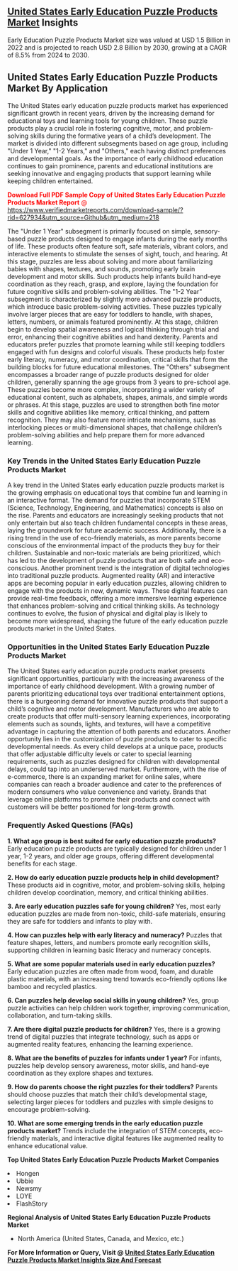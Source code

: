 <h2><a href="https://www.verifiedmarketreports.com/download-sample/?rid=627934&amp;utm_source=Github&amp;utm_medium=218" target="_blank">United States Early Education Puzzle Products Market</a> Insights</h2><p>Early Education Puzzle Products Market size was valued at USD 1.5 Billion in 2022 and is projected to reach USD 2.8 Billion by 2030, growing at a CAGR of 8.5% from 2024 to 2030.</p><p><div> <h2>United States Early Education Puzzle Products Market By Application</h2> The United States early education puzzle products market has experienced significant growth in recent years, driven by the increasing demand for educational toys and learning tools for young children. These puzzle products play a crucial role in fostering cognitive, motor, and problem-solving skills during the formative years of a child’s development. The market is divided into different subsegments based on age group, including "Under 1 Year," "1-2 Years," and "Others," each having distinct preferences and developmental goals. As the importance of early childhood education continues to gain prominence, parents and educational institutions are seeking innovative and engaging products that support learning while keeping children entertained. <p><p><span class=""><span style="color: #ff0000;"><strong>Download Full PDF Sample Copy of United States Early Education Puzzle Products Market Report</strong> @ </span><a href="https://www.verifiedmarketreports.com/download-sample/?rid=627934&amp;utm_source=Github&amp;utm_medium=218" target="_blank">https://www.verifiedmarketreports.com/download-sample/?rid=627934&amp;utm_source=Github&amp;utm_medium=218</a></span></p></p> The "Under 1 Year" subsegment is primarily focused on simple, sensory-based puzzle products designed to engage infants during the early months of life. These products often feature soft, safe materials, vibrant colors, and interactive elements to stimulate the senses of sight, touch, and hearing. At this stage, puzzles are less about solving and more about familiarizing babies with shapes, textures, and sounds, promoting early brain development and motor skills. Such products help infants build hand-eye coordination as they reach, grasp, and explore, laying the foundation for future cognitive skills and problem-solving abilities. The "1-2 Year" subsegment is characterized by slightly more advanced puzzle products, which introduce basic problem-solving activities. These puzzles typically involve larger pieces that are easy for toddlers to handle, with shapes, letters, numbers, or animals featured prominently. At this stage, children begin to develop spatial awareness and logical thinking through trial and error, enhancing their cognitive abilities and hand dexterity. Parents and educators prefer puzzles that promote learning while still keeping toddlers engaged with fun designs and colorful visuals. These products help foster early literacy, numeracy, and motor coordination, critical skills that form the building blocks for future educational milestones. The "Others" subsegment encompasses a broader range of puzzle products designed for older children, generally spanning the age groups from 3 years to pre-school age. These puzzles become more complex, incorporating a wider variety of educational content, such as alphabets, shapes, animals, and simple words or phrases. At this stage, puzzles are used to strengthen both fine motor skills and cognitive abilities like memory, critical thinking, and pattern recognition. They may also feature more intricate mechanisms, such as interlocking pieces or multi-dimensional shapes, that challenge children’s problem-solving abilities and help prepare them for more advanced learning. <h3>Key Trends in the United States Early Education Puzzle Products Market</h3> A key trend in the United States early education puzzle products market is the growing emphasis on educational toys that combine fun and learning in an interactive format. The demand for puzzles that incorporate STEM (Science, Technology, Engineering, and Mathematics) concepts is also on the rise. Parents and educators are increasingly seeking products that not only entertain but also teach children fundamental concepts in these areas, laying the groundwork for future academic success. Additionally, there is a rising trend in the use of eco-friendly materials, as more parents become conscious of the environmental impact of the products they buy for their children. Sustainable and non-toxic materials are being prioritized, which has led to the development of puzzle products that are both safe and eco-conscious. Another prominent trend is the integration of digital technologies into traditional puzzle products. Augmented reality (AR) and interactive apps are becoming popular in early education puzzles, allowing children to engage with the products in new, dynamic ways. These digital features can provide real-time feedback, offering a more immersive learning experience that enhances problem-solving and critical thinking skills. As technology continues to evolve, the fusion of physical and digital play is likely to become more widespread, shaping the future of the early education puzzle products market in the United States. <h3>Opportunities in the United States Early Education Puzzle Products Market</h3> The United States early education puzzle products market presents significant opportunities, particularly with the increasing awareness of the importance of early childhood development. With a growing number of parents prioritizing educational toys over traditional entertainment options, there is a burgeoning demand for innovative puzzle products that support a child’s cognitive and motor development. Manufacturers who are able to create products that offer multi-sensory learning experiences, incorporating elements such as sounds, lights, and textures, will have a competitive advantage in capturing the attention of both parents and educators. Another opportunity lies in the customization of puzzle products to cater to specific developmental needs. As every child develops at a unique pace, products that offer adjustable difficulty levels or cater to special learning requirements, such as puzzles designed for children with developmental delays, could tap into an underserved market. Furthermore, with the rise of e-commerce, there is an expanding market for online sales, where companies can reach a broader audience and cater to the preferences of modern consumers who value convenience and variety. Brands that leverage online platforms to promote their products and connect with customers will be better positioned for long-term growth. <h3>Frequently Asked Questions (FAQs)</h3> <p><strong>1. What age group is best suited for early education puzzle products?</strong> Early education puzzle products are typically designed for children under 1 year, 1-2 years, and older age groups, offering different developmental benefits for each stage.</p> <p><strong>2. How do early education puzzle products help in child development?</strong> These products aid in cognitive, motor, and problem-solving skills, helping children develop coordination, memory, and critical thinking abilities.</p> <p><strong>3. Are early education puzzles safe for young children?</strong> Yes, most early education puzzles are made from non-toxic, child-safe materials, ensuring they are safe for toddlers and infants to play with.</p> <p><strong>4. How can puzzles help with early literacy and numeracy?</strong> Puzzles that feature shapes, letters, and numbers promote early recognition skills, supporting children in learning basic literacy and numeracy concepts.</p> <p><strong>5. What are some popular materials used in early education puzzles?</strong> Early education puzzles are often made from wood, foam, and durable plastic materials, with an increasing trend towards eco-friendly options like bamboo and recycled plastics.</p> <p><strong>6. Can puzzles help develop social skills in young children?</strong> Yes, group puzzle activities can help children work together, improving communication, collaboration, and turn-taking skills.</p> <p><strong>7. Are there digital puzzle products for children?</strong> Yes, there is a growing trend of digital puzzles that integrate technology, such as apps or augmented reality features, enhancing the learning experience.</p> <p><strong>8. What are the benefits of puzzles for infants under 1 year?</strong> For infants, puzzles help develop sensory awareness, motor skills, and hand-eye coordination as they explore shapes and textures.</p> <p><strong>9. How do parents choose the right puzzles for their toddlers?</strong> Parents should choose puzzles that match their child’s developmental stage, selecting larger pieces for toddlers and puzzles with simple designs to encourage problem-solving.</p> <p><strong>10. What are some emerging trends in the early education puzzle products market?</strong> Trends include the integration of STEM concepts, eco-friendly materials, and interactive digital features like augmented reality to enhance educational value.</p> </div></p><p><strong>Top United States Early Education Puzzle Products Market Companies</strong></p><div data-test-id=""><p><li>Hongen</li><li> Ubbie</li><li> Newsmy</li><li> LOYE</li><li> FlashStory</li></p><div><strong>Regional Analysis of&nbsp;United States Early Education Puzzle Products Market</strong></div><ul><li dir="ltr"><p dir="ltr">North America&nbsp;(United States, Canada, and Mexico, etc.)</p></li></ul><p><strong>For More Information or Query, Visit @&nbsp;</strong><strong><a href="https://www.verifiedmarketreports.com/product/early-education-puzzle-products-market/?utm_source=Github&amp;utm_medium=218" target="_blank">United States Early Education Puzzle Products Market Insights Size And Forecast</a></strong></p></div>
